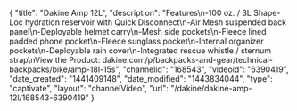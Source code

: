 {
    "title": "Dakine Amp 12L",
    "description": "Features\n-100 oz. \/ 3L Shape-Loc hydration reservoir with Quick Disconnect\n-Air Mesh suspended back panel\n-Deployable helmet carry\n-Mesh side pockets\n-Fleece lined padded phone pocket\n-Fleece sunglass pocket\n-Internal organizer pockets\n-Deployable rain cover\n-Integrated rescue whistle \/ sternum strap\nView the Product: dakine.com\/p\/backpacks-and-gear\/technical-backpacks\/bike\/amp-18l-15s",
    "channelid": "168543",
    "videoid": "6390419",
    "date_created": "1441409148",
    "date_modified": "1443834044",
    "type": "captivate",
    "layout": "channelVideo",
    "url": "\/dakine\/dakine-amp-12l\/168543-6390419"
}